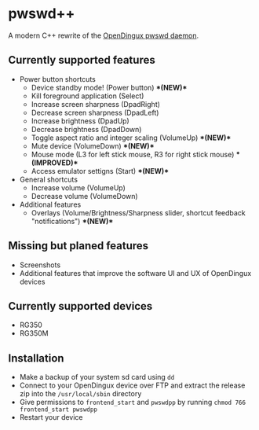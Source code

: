 # pwswd++
A modern C++ rewrite of the [OpenDingux pwswd daemon](https://github.com/tonyjih/RG350_pwswd).

## Currently supported features
- Power button shortcuts
  - Device standby mode! (Power button) **\*(NEW)\***
  - Kill foreground application (Select)
  - Increase screen sharpness (DpadRight)
  - Decrease screen sharpness (DpadLeft)
  - Increase brightness (DpadUp)
  - Decrease brightness (DpadDown)
  - Toggle aspect ratio and integer scaling (VolumeUp) **\*(NEW)\***
  - Mute device (VolumeDown) **\*(NEW)\***
  - Mouse mode (L3 for left stick mouse, R3 for right stick mouse) **\*(IMPROVED)\***
  - Access emulator settigns (Start) **\*(NEW)\***
- General shortcuts
  - Increase volume (VolumeUp)
  - Decrease volume (VolumeDown)
- Additional features
  - Overlays (Volume/Brightness/Sharpness slider, shortcut feedback "notifications") **\*(NEW)\***
  
## Missing but planed features
- Screenshots
- Additional features that improve the software UI and UX of OpenDingux devices

## Currently supported devices
- RG350
- RG350M

## Installation
- Make a backup of your system sd card using `dd`
- Connect to your OpenDingux device over FTP and extract the release zip into the `/usr/local/sbin` directory
- Give permissions to `frontend_start` and `pwswdpp` by running `chmod 766 frontend_start pwswdpp`
- Restart your device
